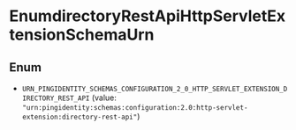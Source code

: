 

# EnumdirectoryRestApiHttpServletExtensionSchemaUrn

## Enum


* `URN_PINGIDENTITY_SCHEMAS_CONFIGURATION_2_0_HTTP_SERVLET_EXTENSION_DIRECTORY_REST_API` (value: `"urn:pingidentity:schemas:configuration:2.0:http-servlet-extension:directory-rest-api"`)



